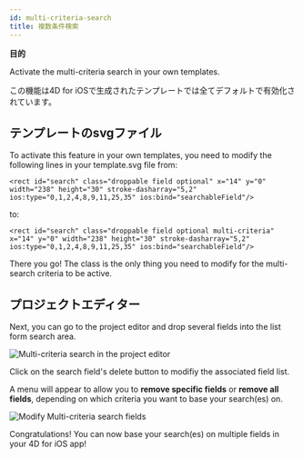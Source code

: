 ```yaml
---
id: multi-criteria-search
title: 複数条件検索
---
```



<div class = "objectives"> 

**目的**

Activate the multi-criteria search in your own templates.</div> 

この機能は4D for iOSで生成されたテンプレートでは全てデフォルトで有効化されています。

## テンプレートのsvgファイル

To activate this feature in your own templates, you need to modify the following lines in your template.svg file from:

    <rect id="search" class="droppable field optional" x="14" y="0" width="238" height="30" stroke-dasharray="5,2" ios:type="0,1,2,4,8,9,11,25,35" ios:bind="searchableField"/>
    
    

to:

    <rect id="search" class="droppable field optional multi-criteria" x="14" y="0" width="238" height="30" stroke-dasharray="5,2" ios:type="0,1,2,4,8,9,11,25,35" ios:bind="searchableField"/>
    
    

There you go! The class is the only thing you need to modify for the multi-search criteria to be active.

## プロジェクトエディター

Next, you can go to the project editor and drop several fields into the list form search area.

![Multi-criteria search in the project editor](assets/en/multi-criteria-search/multi-criteria-search-forms-section.png)

Click on the search field's delete button to modifiy the associated field list.

A menu will appear to allow you to **remove specific fields** or **remove all fields**, depending on which criteria you want to base your search(es) on.

![Modify Multi-criteria search fields](assets/en/multi-criteria-search/multi-criteria-search-forms-section-remove-fields.png)

Congratulations! You can now base your search(es) on multiple fields in your 4D for iOS app!